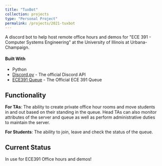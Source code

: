 ```yaml
---
title: "TuxBot"
collection: projects
type: "Personal Project"
permalink: /projects/2021-tuxbot
---
```


A discord bot to help host remote office hours and demos for "ECE 391 - Computer Systems Engineering" at the University of Illinois at Urbana-Champaign.

#### Built With

* Python
* [Discord.py](https://discordpy.readthedocs.io/en/latest/api.html) - The official Discord API
* [ECE391 Queue](https://ece391test.web.illinois.edu/) - The Official ECE 391 Queue

## Functionality

**For TAs**: The ability to create private office hour rooms and move students in and out based on their standing in the queue. Head TAs can also monitor attributes of the server and queue as well as perform administrative duties to maintain the server.

**For Students**: The ability to join, leave and check the status of the queue.

## Current Status

In use for ECE391 Office hours and demos!

